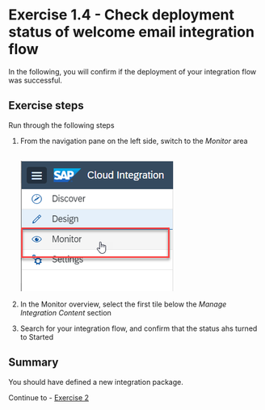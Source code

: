 # Exercise 1.4 - Check deployment status of welcome email integration flow

In the following, you will confirm if the deployment of your integration flow was successful.

## Exercise steps

Run through the following steps
1. From the navigation pane on the left side, switch to the *Monitor* area

    <br>![Design menu](/exercises/ex1/images/01-0015.png)

2. In the Monitor overview, select the first tile below the *Manage Integration Content* section
3. Search for your integration flow, and confirm that the status ahs turned to Started


## Summary

You should have defined a new integration package.

Continue to - [Exercise 2](/exercises/ex2)
